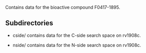 Contains data for the bioactive compound F0417-1895.

## Subdirectories

- cside/ contains data for the C-side search space on rv1908c.

- nside/ contains data for the N-side search space on rv1908c.

